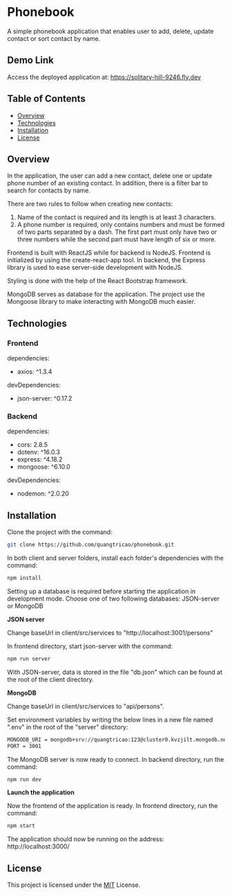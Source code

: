 # Phonebook

A simple phonebook application that enables user to add, delete, update contact or sort contact by name.

## Demo Link

Access the deployed application at: https://solitary-hill-9246.fly.dev

## Table of Contents

- [Overview](#overview)
- [Technologies](#technologies)
- [Installation](#installation)
- [License](#license)

## Overview

In the application, the user can add a new contact, delete one or update phone number of an existing contact.
In addition, there is a filter bar to search for contacts by name.

There are two rules to follow when creating new contacts:
1. Name of the contact is required and its length is at least 3 characters.
2. A phone number is required, only contains numbers and must be formed of two parts separated by a dash.
The first part must only have two or three numbers while the second part must have length of six or more.

Frontend is built with ReactJS while for backend is NodeJS. Frontend is initialized by using the create-react-app tool.
In backend, the Express library is used to ease server-side development with NodeJS.

Styling is done with the help of the React Bootstrap framework.

MongoDB serves as database for the application. The project use the Mongoose library to make interacting with MongoDB much easier.

## Technologies

### Frontend

dependencies:
* axios: ^1.3.4

devDependencies:
* json-server: ^0.17.2

### Backend

dependencies:
* cors: 2.8.5
* dotenv: ^16.0.3
* express: ^4.18.2
* mongoose: ^6.10.0

devDependencies:
* nodemon: ^2.0.20

## Installation

Clone the project with the command:

```sh
git clone https://github.com/quangtricao/phonebook.git
```

In both client and server folders, install each folder's dependencies with the command:

```sh
npm install
```

Setting up a database is required before starting the application in development mode. Choose one of two following databases: JSON-server or MongoDB

**JSON server**

Change baseUrl in client/src/services to "http://localhost:3001/persons"

In frontend directory, start json-server with the command:

```sh
npm run server
```

With JSON-server, data is stored in the file "db.json" which can be found at the root of the client directory.

**MongoDB**

Change baseUrl in client/src/services to "api/persons".

Set environment variables by writing the below lines in a new file named ".env" in the root of the "server" directory:

```sh
MONGODB_URI = mongodb+srv://quangtricao:123@cluster0.kvzjilt.mongodb.net/phoneBook?retryWrites=true&w=majority
PORT = 3001
```

The MongoDB server is now ready to connect. In backend directory, run the command:

```sh
npm run dev
```

**Launch the application**

Now the frontend of the application is ready. In frontend directory, run the command:

```sh
npm start
```

The application should now be running on the address: http://localhost:3000/

## License

This project is licensed under the [MIT](https://choosealicense.com/licenses/mit/) License.
